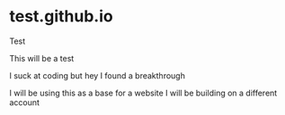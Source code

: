 # test.github.io
Test


This will be a test

I suck at coding but hey I found a breakthrough

I will be using this as a base for a website I will be building on a different account

